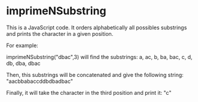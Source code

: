 # imprimeNSubstring
This is a JavaScript code. It orders alphabetically all possibles substrings and prints the character in a given position.

For example: 

imprimeNSubstring("dbac",3) will find the substrings:
a, ac, b, ba, bac, c, d, db, dba, dbac

Then, this substrings will be concatenated and give the following string:
"aacbbabaccddbdbadbac"

Finally, it will take the character in the third position and print it:
"c"
